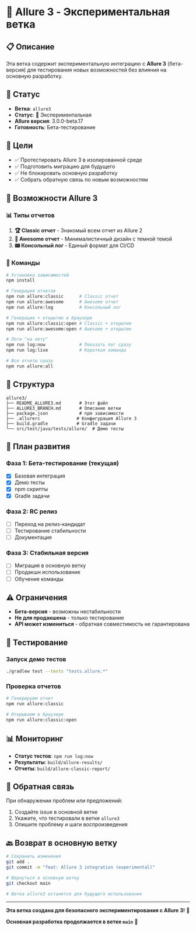 # 🧪 Allure 3 - Экспериментальная ветка

## 📋 Описание

Эта ветка содержит экспериментальную интеграцию с **Allure 3** (бета-версия) для тестирования новых возможностей без влияния на основную разработку.

## 🚨 Статус

- **Ветка**: `allure3`
- **Статус**: 🧪 Экспериментальная
- **Allure версия**: 3.0.0-beta.17
- **Готовность**: Бета-тестирование

## 🎯 Цели

- ✅ Протестировать Allure 3 в изолированной среде
- ✅ Подготовить миграцию для будущего
- ✅ Не блокировать основную разработку
- ✅ Собрать обратную связь по новым возможностям

## 🚀 Возможности Allure 3

### 📊 Типы отчетов

1. **🏆 Classic отчет** - Знакомый всем отчет из Allure 2
2. **💎 Awesome отчет** - Минималистичный дизайн с темной темой
3. **📟 Консольный лог** - Единый формат для CI/CD

### 🔧 Команды

```bash
# Установка зависимостей
npm install

# Генерация отчетов
npm run allure:classic      # Classic отчет
npm run allure:awesome      # Awesome отчет
npm run allure:log          # Консольный лог

# Генерация + открытие в браузере
npm run allure:classic:open # Classic + открытие
npm run allure:awesome:open # Awesome + открытие

# Логи "на лету"
npm run log:now             # Показать лог сразу
npm run log:live            # Короткая команда

# Все отчеты сразу
npm run allure:all
```

## 📁 Структура

```
allure3/
├── README_ALLURE3.md       # Этот файл
├── ALLURE3_BRANCH.md       # Описание ветки
├── package.json            # npm зависимости
├── .allurerc              # Конфигурация Allure 3
├── build.gradle           # Gradle задачи
└── src/test/java/tests/allure/  # Демо тесты
```

## 🔄 План развития

### Фаза 1: Бета-тестирование (текущая)
- [x] Базовая интеграция
- [x] Демо тесты
- [x] npm скрипты
- [x] Gradle задачи

### Фаза 2: RC релиз
- [ ] Переход на релиз-кандидат
- [ ] Тестирование стабильности
- [ ] Документация

### Фаза 3: Стабильная версия
- [ ] Миграция в основную ветку
- [ ] Продакшн использование
- [ ] Обучение команды

## ⚠️ Ограничения

- **Бета-версия** - возможны нестабильности
- **Не для продакшена** - только тестирование
- **API может измениться** - обратная совместимость не гарантирована

## 🧪 Тестирование

### Запуск демо тестов
```bash
./gradlew test --tests "tests.allure.*"
```

### Проверка отчетов
```bash
# Генерируем отчет
npm run allure:classic

# Открываем в браузере
npm run allure:classic:open
```

## 📊 Мониторинг

- **Статус тестов**: `npm run log:now`
- **Результаты**: `build/allure-results/`
- **Отчеты**: `build/allure-classic-report/`

## 🤝 Обратная связь

При обнаружении проблем или предложений:
1. Создайте issue в основной ветке
2. Укажите, что тестировали в ветке `allure3`
3. Опишите проблему и шаги воспроизведения

## 🔙 Возврат в основную ветку

```bash
# Сохранить изменения
git add .
git commit -m "feat: Allure 3 integration (experimental)"

# Вернуться в основную ветку
git checkout main

# Ветка allure3 останется для будущего использования
```

---

**Эта ветка создана для безопасного экспериментирования с Allure 3!** 🎯

**Основная разработка продолжается в ветке `main`** 🚀
